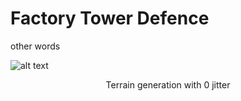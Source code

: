 # Factory Tower Defence

other words


![alt text](https://i.imgur.com/0QuGEV6.png "Logo Title Text 1")
<center> Terrain generation with 0 jitter </center>